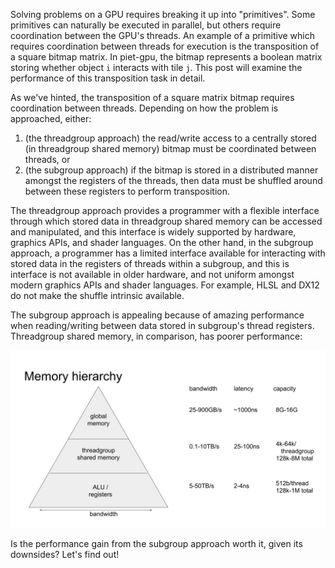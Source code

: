 Solving problems on a GPU requires breaking it up into "primitives". Some primitives can naturally be executed in parallel, but others require 
coordination between the GPU's threads. An example of a primitive which requires coordination between threads for execution is the 
transposition of a square bitmap matrix. In piet-gpu, the bitmap represents a boolean matrix storing whether object `i` interacts with 
tile `j`. This post will examine the performance of this transposition task in detail. 

As we've hinted, the transposition of a square matrix bitmap requires coordination between threads. Depending on how the problem is
approached, either: 

1. (the threadgroup approach) the read/write access to a centrally stored (in threadgroup shared memory) bitmap must be coordinated between 
threads, or 
2. (the subgroup approach) if the bitmap is stored in a distributed manner amongst the registers of the threads, then data must be shuffled 
around between these registers to perform transposition. 

The threadgroup approach provides a programmer with a flexible interface through which stored data in threadgroup shared memory can be 
accessed and manipulated, and this interface is widely supported by hardware, graphics APIs, and shader languages. On the other hand, in the 
subgroup approach, a programmer has a limited interface available for interacting with stored data in the registers of threads within a 
subgroup, and this is interface is not available in older hardware, and not uniform amongst modern graphics APIs and shader languages. For 
example, HLSL and DX12 do not make the shuffle intrinsic available. 

The subgroup approach is appealing because of amazing performance when reading/writing between data stored in subgroup's thread registers. 
Threadgroup shared memory, in comparison, has poorer performance:

![memory-hierarchy](./diagrams/memory-hierarchy.png)

Is the performance gain from the subgroup approach worth it, given its downsides? Let's find out!



